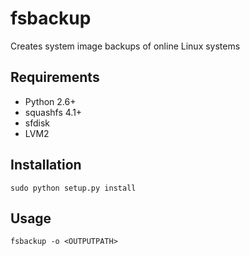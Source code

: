 fsbackup
========

Creates system image backups of online Linux systems

## Requirements

 - Python 2.6+
 - squashfs 4.1+
 - sfdisk
 - LVM2

## Installation

```
sudo python setup.py install
```

## Usage

```
fsbackup -o <OUTPUTPATH>
```

